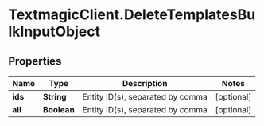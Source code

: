 # TextmagicClient.DeleteTemplatesBulkInputObject

## Properties
Name | Type | Description | Notes
------------ | ------------- | ------------- | -------------
**ids** | **String** | Entity ID(s), separated by comma | [optional] 
**all** | **Boolean** | Entity ID(s), separated by comma | [optional] 


